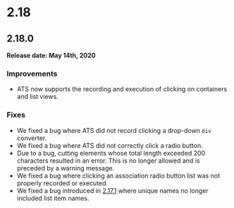 # 2.18

## 2.18.0

**Release date: May 14th, 2020**

### Improvements

* ATS now supports the recording and execution of clicking on containers and list views. 

### Fixes

* We fixed a bug where ATS did not record clicking a drop-down `div` converter.
* We fixed a bug where ATS did not correctly click a radio button.
* Due to a bug, cutting elements whose total length exceeded 200 characters resulted in an error. This is no longer allowed and is preceded by a warning message.
* We fixed a bug where clicking an association radio button list was not properly recorded or executed.
* We fixed a bug introduced in [2.17.1](ats-2.17#2171) where unique names no longer included list item names.
